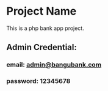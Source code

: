 # Project Name

This is a php bank app project.

## Admin Credential:

### email: admin@bangubank.com
### password: 12345678

